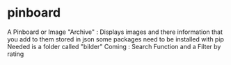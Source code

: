 # pinboard
A Pinboard or Image "Archive"   : Displays images and there information that you add to them stored in json
some packages need to be installed with pip
Needed is a folder called "bilder"
Coming : Search Function and a Filter by rating
